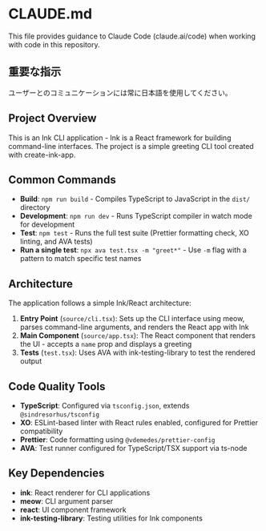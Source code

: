 # CLAUDE.md

This file provides guidance to Claude Code (claude.ai/code) when working with code in this repository.

## 重要な指示

ユーザーとのコミュニケーションには常に日本語を使用してください。

## Project Overview

This is an Ink CLI application - Ink is a React framework for building command-line interfaces. The project is a simple greeting CLI tool created with create-ink-app.

## Common Commands

- **Build**: `npm run build` - Compiles TypeScript to JavaScript in the `dist/` directory
- **Development**: `npm run dev` - Runs TypeScript compiler in watch mode for development
- **Test**: `npm test` - Runs the full test suite (Prettier formatting check, XO linting, and AVA tests)
- **Run a single test**: `npx ava test.tsx -m "greet*"` - Use `-m` flag with a pattern to match specific test names

## Architecture

The application follows a simple Ink/React architecture:

1. **Entry Point** (`source/cli.tsx`): Sets up the CLI interface using meow, parses command-line arguments, and renders the React app with Ink
2. **Main Component** (`source/app.tsx`): The React component that renders the UI - accepts a `name` prop and displays a greeting
3. **Tests** (`test.tsx`): Uses AVA with ink-testing-library to test the rendered output

## Code Quality Tools

- **TypeScript**: Configured via `tsconfig.json`, extends `@sindresorhus/tsconfig`
- **XO**: ESLint-based linter with React rules enabled, configured for Prettier compatibility
- **Prettier**: Code formatting using `@vdemedes/prettier-config`
- **AVA**: Test runner configured for TypeScript/TSX support via ts-node

## Key Dependencies

- **ink**: React renderer for CLI applications
- **meow**: CLI argument parser
- **react**: UI component framework
- **ink-testing-library**: Testing utilities for Ink components